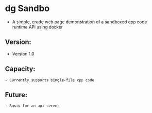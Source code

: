 # dg Sandbo
- A simple, crude web page demonstration of a sandboxed cpp code runtime API using docker

## Version:
- Version 1.0

## Capacity:
    - Currently supports single-file cpp code

## Future:
    - Basis for an api server
